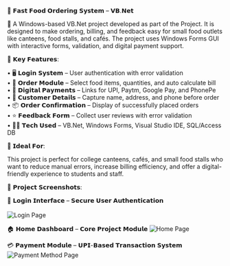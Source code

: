 🍔 𝗙𝗮𝘀𝘁 𝗙𝗼𝗼𝗱 𝗢𝗿𝗱𝗲𝗿𝗶𝗻𝗴 𝗦𝘆𝘀𝘁𝗲𝗺 – 𝗩𝗕.𝗡𝗲𝘁

🚀 A Windows-based VB.Net project developed as part of the Project. It is designed to make ordering, billing, and feedback easy for small food outlets like canteens, food stalls, and cafés. The project uses Windows Forms GUI with interactive forms, validation, and digital payment support.

🔧 𝗞𝗲𝘆 𝗙𝗲𝗮𝘁𝘂𝗿𝗲𝘀:

• 🖥 𝗟𝗼𝗴𝗶𝗻 𝗦𝘆𝘀𝘁𝗲𝗺 –  User authentication with error validation <br>
• 🍟 𝗢𝗿𝗱𝗲𝗿 𝗠𝗼𝗱𝘂𝗹𝗲 – Select food items, quantities, and auto calculate bill <br>
• 💸 𝗗𝗶𝗴𝗶𝘁𝗮𝗹 𝗣𝗮𝘆𝗺𝗲𝗻𝘁𝘀 –  Links for UPI, Paytm, Google Pay, and PhonePe <br>
• 📝 𝗖𝘂𝘀𝘁𝗼𝗺𝗲𝗿 𝗗𝗲𝘁𝗮𝗶𝗹𝘀 – Capture name, address, and phone before order <br>
• 📦 𝗢𝗿𝗱𝗲𝗿 𝗖𝗼𝗻𝗳𝗶𝗿𝗺𝗮𝘁𝗶𝗼𝗻 – Display of successfully placed orders <br>
• ⭐ 𝗙𝗲𝗲𝗱𝗯𝗮𝗰𝗸 𝗙𝗼𝗿𝗺 –  Collect user reviews with error validation <br>
• 👨‍💻 𝗧𝗲𝗰𝗵 𝗨𝘀𝗲𝗱 – VB.Net, Windows Forms, Visual Studio IDE, SQL/Access DB <br>

🎯 𝗜𝗱𝗲𝗮𝗹 𝗙𝗼𝗿:

This project is perfect for college canteens, cafés, and small food stalls who want to reduce manual errors, increase billing efficiency, and offer a digital-friendly experience to students and staff.

📸 𝗣𝗿𝗼𝗷𝗲𝗰𝘁 𝗦𝗰𝗿𝗲𝗲𝗻𝘀𝗵𝗼𝘁𝘀:

🔐 𝗟𝗼𝗴𝗶𝗻 𝗜𝗻𝘁𝗲𝗿𝗳𝗮𝗰𝗲 – 𝗦𝗲𝗰𝘂𝗿𝗲 𝗨𝘀𝗲𝗿 𝗔𝘂𝘁𝗵𝗲𝗻𝘁𝗶𝗰𝗮𝘁𝗶𝗼𝗻 <br><br>
![Login Page](https://github.com/user-attachments/assets/12d3a029-7842-477e-b597-26315f329fea)

🏠 𝗛𝗼𝗺𝗲 𝗗𝗮𝘀𝗵𝗯𝗼𝗮𝗿𝗱 – 𝗖𝗼𝗿𝗲 𝗣𝗿𝗼𝗷𝗲𝗰𝘁 𝗠𝗼𝗱𝘂𝗹𝗲
![Home Page](https://github.com/user-attachments/assets/dfbc4879-ce19-4fa6-ad23-7e1faea8b45f)

💳 𝗣𝗮𝘆𝗺𝗲𝗻𝘁 𝗠𝗼𝗱𝘂𝗹𝗲 – 𝗨𝗣𝗜-𝗕𝗮𝘀𝗲𝗱 𝗧𝗿𝗮𝗻𝘀𝗮𝗰𝘁𝗶𝗼𝗻 𝗦𝘆𝘀𝘁𝗲𝗺
![Payment Method Page](https://github.com/user-attachments/assets/90b54a7e-f455-402f-a3ff-9640ecea2df1)




